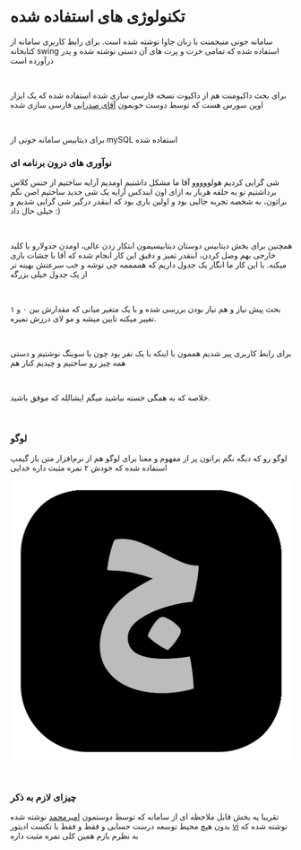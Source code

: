 # تکنولوژی های استفاده شده
سامانه جونی منیجمنت با زبان جاوا نوشته شده است. برای رابط کاربری سامانه از کتابخانه swing استفاده شده که تمامی خرت و پرت های آن دستی نوشته شده و پدر درآورده 
است

<br>

برای بحث داکیومنت هم از داکیوت نسخه فارسی سازی شده استفاده شده که یک ابزار اوپن سورس هست که توسط دوست خوبمون
[آقای صدرایی](https://github.com/sadraiiali)
فارسی سازی شده

<br>

برای دیتابیس سامانه جونی از mySQL استفاده شده


### نوآوری های درون برنامه ای
شی گرایی کردیم هولووووو
آقا ما مشکل داشتیم اومدیم آرایه ساختیم از جنس کلاس برداشتیم تو یه حلقه هربار به ازای اون ایندکس آرایه یک شی جدید ساختیم اصن نگم براتون، به شخصه تجربه جالبی بود و اولین باری بود که اینقدر درگیر شی گرایی شدیم و خیلی حال داد :)

<br>

همچنین برای بخش دیتابیس دوستان دیتابیسیمون ابتکار زدن عالی، اومدن جدولارو با کلید خارجی بهم وصل کردن، اینقدر تمیز و دقیق این کار انجام شده که آقا با چشات بازی میکنه.
با این کار ما انگار یک جدول داریم که هممممه چی توشه و خب سرعتش بهینه تر از یک جدول خیلی بزرگه

<br>

بحث پیش نیاز و هم نیاز بودن بررسی شده و با یک متغیر میانی که مقدارش بین ۰ و ۱ تغییر میکنه تایین میشه و مو لای درزش نمیره.

<br>

برای رابط کاربری پیر شدیم هممون با اینکه با یک نفر بود چون با سوینگ نوشتیم و دستی همه چیز رو ساختیم و چیدیم کنار هم

<br>

خلاصه که به همگی خسته نباشید میگم ایشالله که موفق باشید.

<br>

### لوگو
لوگو رو که دیگه نگم براتون پر از مفهوم و معنا
برای لوگو هم از نرم‌افزار متن باز گیمپ استفاده شده که خودش ۲ نمره مثبت داره خدایی

![logo](https://raw.githubusercontent.com/am-shm/juni_managemant_docs/main/docs/juni_logo.png)

<br>

### چیزای لازم به ذکر
تقریبا یه بخش قابل ملاحظه ای از سامانه که توسط 
دوستمون 
[امیرمحمد](https://github.com/am-shm)
نوشته شده بدون هیچ محیط توسعه درست حسابی و فقط و فقط با تکست ادیتور
[vi](https://vim.org)
نوشته شده که به نظرم بازم همین کلی نمره مثبت داره